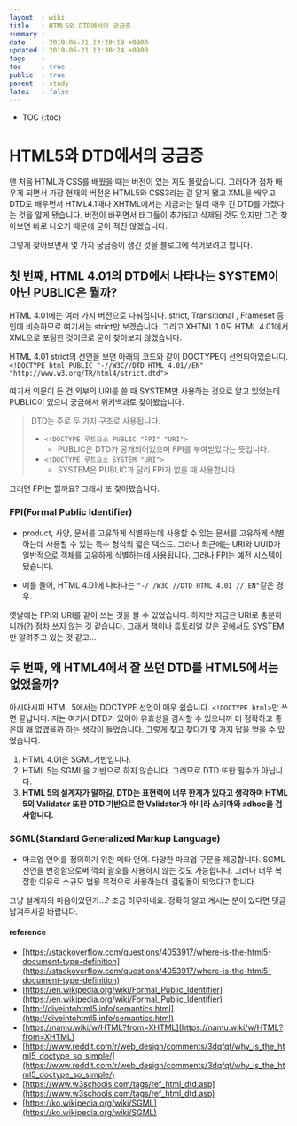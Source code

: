 ```yaml
---
layout  : wiki
title   : HTML5와 DTD에서의 궁금증
summary : 
date    : 2019-06-21 13:28:19 +0900
updated : 2019-06-21 13:30:24 +0900
tags    : 
toc     : true
public  : true
parent  : study
latex   : false
---
```

* TOC
{:toc}

# HTML5와 DTD에서의 궁금증

맨 처음 HTML과 CSS를 배웠을 때는 버전이 있는 지도 몰랐습니다. 그러다가 점차 배우게 되면서 가장 현재의 버전은 HTML5와 CSS3라는 걸 알게 됐고 XML을 배우고 DTD도 배우면서 HTML4.1때나 XHTML에서는 지금과는 달리 매우 긴 DTD를 가졌다는 것을 알게 됐습니다. 버전이 바뀌면서 태그들이 추가되고 삭제된 것도 있지만 그건 찾아보면 바로 나오기 때문에 굳이 적진 않겠습니다.

그렇게 찾아보면서 몇 가지 궁금증이 생긴 것을 블로그에 적어보려고 합니다.

## 첫 번째, HTML 4.01의 DTD에서 나타나는 SYSTEM이 아닌 PUBLIC은 뭘까?

HTML 4.01에는 여러 가지 버전으로 나눠집니다. strict, Transitional , Frameset 등인데 비슷하므로 여기서는 strict만 보겠습니다. 그리고 XHTML 1.0도 HTML 4.01에서 XML으로 포팅한 것이므로 굳이 찾아보지 않겠습니다.

HTML 4.01 strict의 선언을 보면 아래의 코드와 같이 DOCTYPE이 선언되어있습니다.  
`<!DOCTYPE html PUBLIC "-//W3C//DTD HTML 4.01//EN" "http://www.w3.org/TR/html4/strict.dtd">`

여기서 의문이 든 건 외부의 URI를 쓸 때 SYSTEM만 사용하는 것으로 알고 있었는데 PUBLIC이 있으니 궁금해서 위키백과로 찾아봤습니다.

> DTD는 주로 두 가지 구조로 사용됩니다.
> 
> -   `<!DOCTYPE 루트요소 PUBLIC "FPI" "URI">`
>     -   PUBLIC은 DTD가 공개되어있으며 FPI를 부여받았다는 뜻입니다.
> -   `<!DOCTYPE 루트요소 SYSTEM "URI">`
>     -   SYSTEM은 PUBLIC과 달리 FPI가 없을 때 사용합니다.

그러면 FPI는 뭘까요? 그래서 또 찾아봤습니다.

### FPI(Formal Public Identifier)

-   product, 사양, 문서를 고유하게 식별하는데 사용할 수 있는 문서를 고유하게 식별하는데 사용할 수 있는 특수 형식의 짧은 텍스트. 그러나 최근에는 URI와 UUID가 일반적으로 객체를 고유하게 식별하는데 사용됩니다. 그러나 FPI는 예전 시스템이 됐습니다.
    
-   예를 들어, HTML 4.01에 나타나는  `"-/ /W3C //DTD HTML 4.01 // EN"`같은 경우.
    

옛날에는 FPI와 URI를 같이 쓰는 것을 볼 수 있었습니다. 하지만 지금은 URI로 충분하니까(?) 점차 쓰지 않는 것 같습니다. 그래서 책이나 튜토리얼 같은 곳에서도 SYSTEM만 알려주고 있는 것 같고…

## 두 번째, 왜 HTML4에서 잘 쓰던 DTD를 HTML5에서는 없앴을까?

아시다시피 HTML 5에서는 DOCTYPE 선언이 매우 쉽습니다.  `<!DOCTYPE html>`만 쓰면 끝납니다. 저는 여기서 DTD가 있어야 유효성을 검사할 수 있으니까 더 정확하고 좋은데 왜 없앴을까 하는 생각이 들었습니다. 그렇게 찾고 찾다가 몇 가지 답을 얻을 수 있었습니다.

1.  HTML 4.01은 SGML기반입니다.
2.  HTML 5는 SGML을 기반으로 하지 않습니다. 그러므로 DTD 또한 필수가 아닙니다.
3.  **HTML 5의 설계자가 말하길, DTD는 표현력에 너무 한계가 있다고 생각하며 HTML 5의 Validator 또한 DTD 기반으로 한 Validator가 아니라 스키마와 adhoc을 검사합니다.**

### SGML(Standard Generalized Markup Language)

-   마크업 언어를 정의하기 위한 메타 언어. 다양한 마크업 구문을 제공합니다. SGML 선언을 변경함으로써 꺽쇠 괄호를 사용하지 않는 것도 가능합니다. 그러나 너무 복잡한 이유로 소규모 범용 목적으로 사용하는데 걸림돌이 되었다고 합니다.

그냥 설계자의 마음이었던가…? 조금 허무하네요. 정확히 알고 계시는 분이 있다면 댓글 남겨주시길 바랍니다.

#### reference

-   [https://stackoverflow.com/questions/4053917/where-is-the-html5-document-type-definition](https://stackoverflow.com/questions/4053917/where-is-the-html5-document-type-definition)
-   [https://en.wikipedia.org/wiki/Formal_Public_Identifier](https://en.wikipedia.org/wiki/Formal_Public_Identifier)
-   [http://diveintohtml5.info/semantics.html](http://diveintohtml5.info/semantics.html)
-   [https://namu.wiki/w/HTML?from=XHTML](https://namu.wiki/w/HTML?from=XHTML)
-   [https://www.reddit.com/r/web_design/comments/3dqfqt/why_is_the_html5_doctype_so_simple/](https://www.reddit.com/r/web_design/comments/3dqfqt/why_is_the_html5_doctype_so_simple/)
-   [https://www.w3schools.com/tags/ref_html_dtd.asp](https://www.w3schools.com/tags/ref_html_dtd.asp)
-   [https://ko.wikipedia.org/wiki/SGML](https://ko.wikipedia.org/wiki/SGML)

